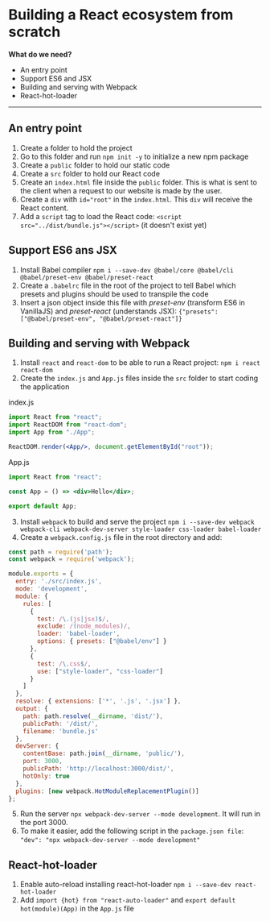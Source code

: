 # Building a React ecosystem from scratch

**What do we need?**

- An entry point   
- Support ES6 and JSX
- Building and serving with Webpack
- React-hot-loader

---

## An entry point
1. Create a folder to hold the project
2. Go to this folder and run `npm init -y` to initialize a new npm package 
3. Create a `public` folder to hold our static code
4. Create a `src` folder to hold our React code 
5. Create an `index.html` file inside the `public` folder. This is what is sent to the client when a request to our website is made by the user.
6. Create a `div` with `id="root"` in the `index.html`. This `div` will receive the React content.
7. Add a `script` tag to load the React code: `<script src="../dist/bundle.js"></script>` (it doesn't exist yet)

## Support ES6 ans JSX
1. Install Babel compiler `npm i --save-dev @babel/core @babel/cli @babel/preset-env @babel/preset-react`
2. Create a `.babelrc` file in the root of the project to tell Babel which presets and plugins should be used to transpile the code
3. Insert a json object inside this file with *preset-env* (transform ES6 in VanillaJS) and *preset-react* (understands JSX): `{"presets": ["@babel/preset-env", "@babel/preset-react"]}`

## Building and serving with Webpack
1. Install `react` and `react-dom` to be able to run a React project: `npm i react react-dom`
2. Create the `index.js` and `App.js` files inside the `src` folder to start coding the application

index.js
```jsx
import React from "react";
import ReactDOM from "react-dom";
import App from "./App";

ReactDOM.render(<App/>, document.getElementById("root"));
```
App.js
```jsx
import React from "react";

const App = () => <div>Hello</div>;

export default App;
```
3. Install `webpack` to build and serve the project `npm i --save-dev webpack webpack-cli webpack-dev-server style-loader css-loader babel-loader`
4. Create a `webpack.config.js` file in the root directory and add:
```javascript
const path = require('path');
const webpack = require('webpack');

module.exports = {
  entry: './src/index.js',
  mode: 'development',
  module: {
    rules: [
      {
        test: /\.(js|jsx)$/,
        exclude: /(node_modules)/,
        loader: 'babel-loader',
        options: { presets: ["@babel/env"] }
      },
      {
        test: /\.css$/,
        use: ["style-loader", "css-loader"]
      }
    ]
  },
  resolve: { extensions: ['*', '.js', '.jsx'] },
  output: {
    path: path.resolve(__dirname, 'dist/'),
    publicPath: '/dist/',
    filename: 'bundle.js'
  },
  devServer: {
    contentBase: path.join(__dirname, 'public/'),
    port: 3000,
    publicPath: 'http://localhost:3000/dist/',
    hotOnly: true
  },
  plugins: [new webpack.HotModuleReplacementPlugin()]
};

```
5. Run the server `npx webpack-dev-server --mode development`. It will run in the port 3000.
6. To make it easier, add the following script in the `package.json file`: `"dev": "npx webpack-dev-server --mode development"`

## React-hot-loader
1. Enable auto-reload installing react-hot-loader `npm i --save-dev react-hot-loader`
2. Add `import {hot} from "react-auto-loader"` and `export default hot(module)(App)` in the `App.js` file
